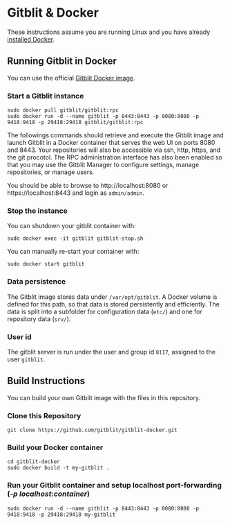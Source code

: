 # Gitblit & Docker

These instructions assume you are running Linux and you have already [installed Docker](https://docs.docker.com/install/linux/docker-ce/ubuntu/).


## Running Gitblit in Docker

You can use the official [Gitblit Docker image](https://hub.docker.com/r/gitblit/gitblit).

### Start a Gitblit instance


```
sudo docker pull gitblit/gitblit:rpc
sudo docker run -d --name gitblit -p 8443:8443 -p 8080:8080 -p 9418:9418 -p 29418:29418 gitblit/gitblit:rpc
```

The followings commands should retrieve and execute the Gitblit image and launch Gitblit in a Docker container that serves the web UI on ports 8080 and 8443.  Your repositories will also be accessible via ssh, http, https, and the git procotol.  The RPC administration interface has also been enabled so that you may use the Gitblit Manager to configure settings, manage repositories, or manage users.

You should be able to browse to http://localhost:8080 or https://localhost:8443 and login as `admin/admin`.


### Stop the instance

You can shutdown your gitblit container with:
```
sudo docker exec -it gitblit gitblit-stop.sh
```

You can manually re-start your container with:
```
sudo docker start gitblit
```


### Data persistence

The Gitblit image stores data under `/var/opt/gitblit`. A Docker volume is defined for this path,
so that data is stored persistently and efficiently. The data is split into a subfolder for
configuration data (`etc/`) and one for repository data (`srv/`).

### User id

The gitblit server is run under the user and group id `8117`, assigned to the user `gitblit`.


## Build Instructions

You can build your own Gitblit image with the files in this repository. 

### Clone this Repository
```
git clone https://github.com/gitblit/gitblit-docker.git
```

### Build your Docker container
```
cd gitblit-docker
sudo docker build -t my-gitblit .
```

### Run your Gitblit container and setup localhost port-forwarding (*-p localhost:container*)
```
sudo docker run -d --name gitblit -p 8443:8443 -p 8080:8080 -p 9418:9418 -p 29418:29418 my-gitblit
```


